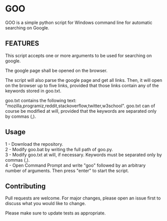 # GOO
GOO is a simple python script for Windows command line for automatic searching on Google.


## FEATURES
This script accepts one or more arguments to be used for searching on google. 

The google page shall be opened on the browser.

The script will also parse the google page and get all links. Then, it will open on the browser up to five links, provided that those links contain any of the keywords stored in goo.txt.

goo.txt contains the following text: "mozilla,programiz,reddit,stackoverflow,twitter,w3school". goo.txt can of course be modified at will, provided that the keywords are separated only by commas (,).


## Usage
1 - Download the repository.  
2 - Modify goo.bat by writing the full path of goo.py.  
3 - Modify goo.txt at will, if necessary. Keywords must be separated only by commas (,).  
4 - Open Command Prompt and write "goo" followed by an arbitrary number of arguments. Then press "enter" to start the script.

## Contributing
Pull requests are welcome. For major changes, please open an issue first to discuss what you would like to change.

Please make sure to update tests as appropriate.
